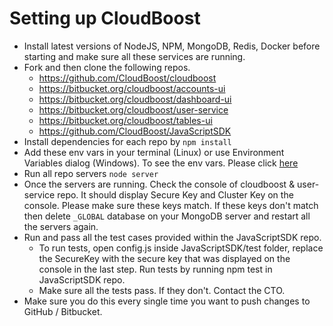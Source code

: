 # Setting up CloudBoost

- Install latest versions of NodeJS, NPM, MongoDB, Redis, Docker before starting and make sure all these services are running.
- Fork and then clone the following repos.
   - https://github.com/CloudBoost/cloudboost
   - https://bitbucket.org/cloudboost/accounts-ui
   - https://bitbucket.org/cloudboost/dashboard-ui
   - https://bitbucket.org/cloudboost/user-service
   - https://bitbucket.org/cloudboost/tables-ui
   - https://github.com/CloudBoost/JavaScriptSDK
- Install dependencies for each repo by `npm install`
- Add these env vars in your terminal (Linux) or use Environment Variables dialog (Windows). To see the env vars. Please click [here](https://hackerbaycompany.slack.com/files/U2JE4HBUK/F3LACUE4T/Environment_Variables)
- Run all repo servers `node server`
- Once the servers are running. Check the console of cloudboost & user-service repo. It should display Secure Key and Cluster Key on the console. Please make sure these keys match. If these keys don't match then delete `_GLOBAL` database on your MongoDB server and restart all the servers again.
- Run and pass all the test cases provided within the JavaScriptSDK repo.
  - To run tests, open config.js inside JavaScriptSDK/test folder, replace the SecureKey with the secure key that was displayed on the console in the last step. Run tests by running npm test in JavaScriptSDK repo.
  - Make sure all the tests pass. If they don't. Contact the CTO.
- Make sure you do this every single time you want to push changes to GitHub / Bitbucket. 
